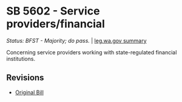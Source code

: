 # SB 5602 - Service providers/financial
*Status: BFST - Majority; do pass.* | [leg.wa.gov summary](https://app.leg.wa.gov/billsummary?BillNumber=5602&Year=2021)

Concerning service providers working with state-regulated financial institutions.

## Revisions
* [Original Bill](1/)